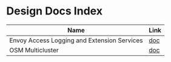 # Design Docs Index

| Name                                        | Link                                                                                                    |
| ------------------------------------------- | ------------------------------------------------------------------------------------------------------- |
| Envoy Access Logging and Extension Services | [doc](https://docs.google.com/document/d/1CZo79XlSBgwr2dOrbR1YDYzPveuk6lr6cAIkl75rW3g/edit?usp=sharing) |
| OSM Multicluster                            | [doc](https://docs.google.com/document/d/1Do9iw55mRuQii6W_l8ULbDiVZb1iG7dLhL75Nz_D8OE)